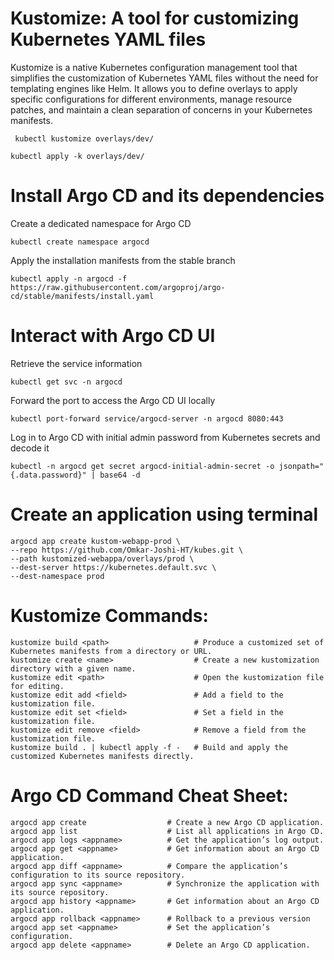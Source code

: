 # Kustomize: A tool for customizing Kubernetes YAML files

Kustomize is a native Kubernetes configuration management tool that simplifies the customization of Kubernetes YAML files without the need for templating engines like Helm. It allows you to define overlays to apply specific configurations for different environments, manage resource patches, and maintain a clean separation of concerns in your Kubernetes manifests.
```
 kubectl kustomize overlays/dev/
```
```
kubectl apply -k overlays/dev/
```
# Install Argo CD and its dependencies
 Create a dedicated namespace for Argo CD
```
kubectl create namespace argocd
```
 Apply the installation manifests from the stable branch
```
kubectl apply -n argocd -f https://raw.githubusercontent.com/argoproj/argo-cd/stable/manifests/install.yaml
```
# Interact with Argo CD UI
 Retrieve the service information
```
kubectl get svc -n argocd
```
 Forward the port to access the Argo CD UI locally
```
kubectl port-forward service/argocd-server -n argocd 8080:443
```
 Log in to Argo CD with initial admin password from Kubernetes secrets and decode it
```
kubectl -n argocd get secret argocd-initial-admin-secret -o jsonpath="{.data.password}" | base64 -d
```
# Create an application using terminal
```
argocd app create kustom-webapp-prod \
--repo https://github.com/Omkar-Joshi-HT/kubes.git \
--path kustomized-webappa/overlays/prod \
--dest-server https://kubernetes.default.svc \
--dest-namespace prod 
```
# Kustomize Commands:
```
kustomize build <path>                   # Produce a customized set of Kubernetes manifests from a directory or URL.
kustomize create <name>                  # Create a new kustomization directory with a given name.
kustomize edit <path>                    # Open the kustomization file for editing.
kustomize edit add <field>               # Add a field to the kustomization file.
kustomize edit set <field>               # Set a field in the kustomization file.
kustomize edit remove <field>            # Remove a field from the kustomization file.
kustomize build . | kubectl apply -f -   # Build and apply the customized Kubernetes manifests directly.
```
# Argo CD Command Cheat Sheet:
```
argocd app create                  # Create a new Argo CD application.
argocd app list                    # List all applications in Argo CD.
argocd app logs <appname>          # Get the application’s log output.
argocd app get <appname>           # Get information about an Argo CD application.
argocd app diff <appname>          # Compare the application’s configuration to its source repository.
argocd app sync <appname>          # Synchronize the application with its source repository.
argocd app history <appname>       # Get information about an Argo CD application.
argocd app rollback <appname>      # Rollback to a previous version
argocd app set <appname>           # Set the application’s configuration.
argocd app delete <appname>        # Delete an Argo CD application.
```
